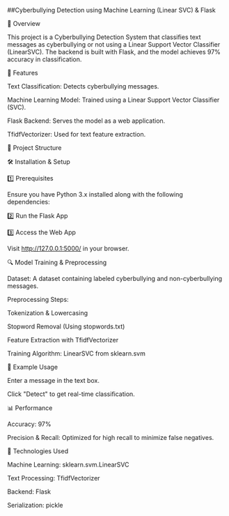##Cyberbullying Detection using Machine Learning (Linear SVC) & Flask

📌 Overview

This project is a Cyberbullying Detection System that classifies text messages as cyberbullying or not using a Linear Support Vector Classifier (LinearSVC). The backend is built with Flask, and the model achieves 97% accuracy in classification.

🚀 Features

Text Classification: Detects cyberbullying messages.

Machine Learning Model: Trained using a Linear Support Vector Classifier (SVC).

Flask Backend: Serves the model as a web application.

TfidfVectorizer: Used for text feature extraction.

📁 Project Structure

🛠️ Installation & Setup

1️⃣ Prerequisites

Ensure you have Python 3.x installed along with the following dependencies:

2️⃣ Run the Flask App

3️⃣ Access the Web App

Visit http://127.0.0.1:5000/ in your browser.

🔍 Model Training & Preprocessing

Dataset: A dataset containing labeled cyberbullying and non-cyberbullying messages.

Preprocessing Steps:

Tokenization & Lowercasing

Stopword Removal (Using stopwords.txt)

Feature Extraction with TfidfVectorizer

Training Algorithm: LinearSVC from sklearn.svm

🎯 Example Usage

Enter a message in the text box.

Click "Detect" to get real-time classification.

📊 Performance

Accuracy: 97%

Precision & Recall: Optimized for high recall to minimize false negatives.

🤖 Technologies Used

Machine Learning: sklearn.svm.LinearSVC

Text Processing: TfidfVectorizer

Backend: Flask

Serialization: pickle

